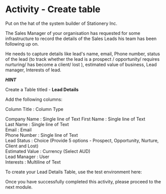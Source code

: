 # Activity - Create table

Put on the hat of the system builder of Stationery Inc. 

The Sales Manager of your organisation has requested for some infrastructure to record the details of the Sales Leads his team has been following up on.

He needs to capture details like lead's name, email, Phone number, status of the lead (to track whether the lead is a prospect / opportunity/ requires nurturing/ has become a client/ lost ), estimated value of business, Lead manager, Interests of lead.

***HINT***

Create a Table titled - **Lead Details**

Add the following columns:  

Column Title   :         Column Type       

Company Name : Single line of Text
First Name     :         Single line of Text  
Last Name       :       Single line of Text  
Email               :       Email  
Phone Number :      Single line of Text  
Lead Status     :       Choice   (Provide 5 options - Prospect, Opportunity, Nurture, Client and Lost)  
Estimated Value :    Currency (Select AUD)  
Lead Manager    :   User  
Interests       : Multiline of Text  


To create your Lead Details Table, use the test environment here:

Once you have successfully completed this activity, please proceed to the next module.